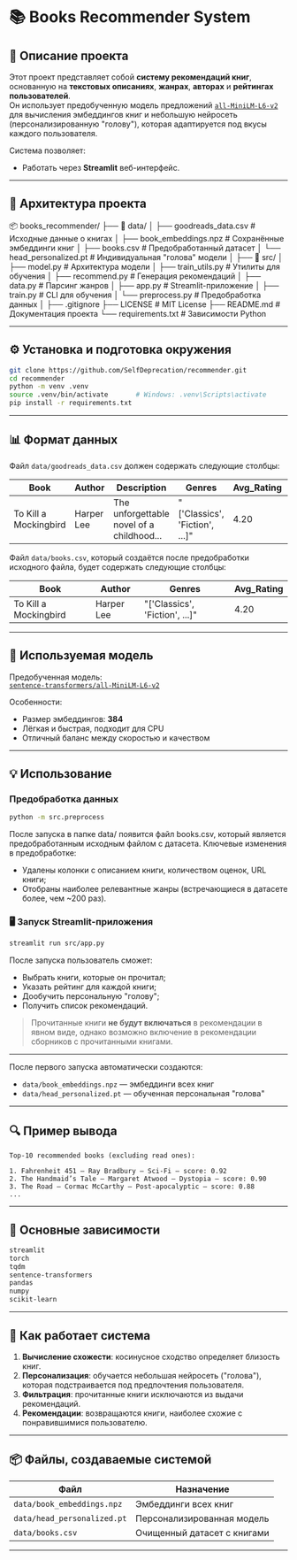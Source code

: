 # 📚 Books Recommender System

## 🚀 Описание проекта

Этот проект представляет собой **систему рекомендаций книг**, основанную на **текстовых описаниях**, **жанрах**, **авторах** и **рейтингах пользователей**.  
Он использует предобученную модель предложений [`all-MiniLM-L6-v2`](https://huggingface.co/sentence-transformers/all-MiniLM-L6-v2) для вычисления эмбеддингов книг и небольшую нейросеть (персонализированную "голову"), которая адаптируется под вкусы каждого пользователя.

Система позволяет:
- Работать через **Streamlit** веб-интерфейс.

---

## 🧠 Архитектура проекта

📦 books_recommender/
├── 📁 data/
│   ├── goodreads_data.csv          # Исходные данные о книгах
│   ├── book_embeddings.npz         # Сохранённые эмбеддинги книг
│   ├── books.csv                   # Предобработанный датасет
│   └── head_personalized.pt        # Индивидуальная "голова" модели
│
├── 📁 src/
│   ├── model.py                    # Архитектура модели
│   ├── train_utils.py              # Утилиты для обучения
│   ├── recommend.py                # Генерация рекомендаций
│   ├── data.py                     # Парсинг жанров
│   ├── app.py                      # Streamlit-приложение
│   ├── train.py                    # CLI для обучения
│   └── preprocess.py               # Предобработка данных
│
├── .gitignore
├── LICENSE                         # MIT License
├── README.md                       # Документация проекта
└── requirements.txt                # Зависимости Python

---

## ⚙️ Установка и подготовка окружения

```bash
git clone https://github.com/SelfDeprecation/recommender.git
cd recommender
python -m venv .venv
source .venv/bin/activate       # Windows: .venv\Scripts\activate
pip install -r requirements.txt
```

---

## 📊 Формат данных

Файл `data/goodreads_data.csv` должен содержать следующие столбцы:

| Book | Author | Description | Genres | Avg_Rating | Num_Ratings | URL |
|------|---------|------------|------------|----------|------|-----------|
| To Kill a Mockingbird | Harper Lee | The unforgettable novel of a childhood... | "['Classics', 'Fiction', ...]" | 4.20 | "5,691,311" | https://www.goodreads.com/book/show/2657.To_Kill_a_Mockingbird |

Файл `data/books.csv`, который создаётся после предобработки исходного файла, будет содержать следующие столбцы:

| Book | Author | Genres | Avg_Rating |
|------|---------|------------|------|
| To Kill a Mockingbird | Harper Lee | "['Classics', 'Fiction', ...]" | 4.20 |

---

## 🧩 Используемая модель

Предобученная модель:  
[`sentence-transformers/all-MiniLM-L6-v2`](https://huggingface.co/sentence-transformers/all-MiniLM-L6-v2)

Особенности:
- Размер эмбеддингов: **384**
- Лёгкая и быстрая, подходит для CPU
- Отличный баланс между скоростью и качеством

---

## 💡 Использование

### Предобработка данных

```bash
python -m src.preprocess
```

После запуска в папке data/ появится файл books.csv, который является предобработанным исходным файлом с датасета.
Ключевые изменения в предобработке:
- Удалены колонки с описанием книги, количеством оценок, URL книги;
- Отобраны наиболее релевантные жанры (встречающиеся в датасете более, чем ~200 раз).

### 🖥️ Запуск Streamlit-приложения

```bash
streamlit run src/app.py
```

После запуска пользователь сможет:
- Выбрать книги, которые он прочитал;
- Указать рейтинг для каждой книги;
- Дообучить персональную "голову";
- Получить список рекомендаций.

> Прочитанные книги **не будут включаться** в рекомендации в явном виде, однако возможно включение в рекомендации сборников с прочитанными книгами.

---

После первого запуска автоматически создаются:
- `data/book_embeddings.npz` — эмбеддинги всех книг
- `data/head_personalized.pt` — обученная персональная "голова"

---

## 🔍 Пример вывода

```
Top-10 recommended books (excluding read ones):

1. Fahrenheit 451 — Ray Bradbury — Sci-Fi — score: 0.92
2. The Handmaid’s Tale — Margaret Atwood — Dystopia — score: 0.90
3. The Road — Cormac McCarthy — Post-apocalyptic — score: 0.88
...
```

---

## 🧰 Основные зависимости

```txt
streamlit
torch
tqdm
sentence-transformers
pandas
numpy
scikit-learn
```

---

## 🧠 Как работает система

1. **Вычисление схожести**: косинусное сходство определяет близость книг.
2. **Персонализация**: обучается небольшая нейросеть ("голова"), которая подстраивается под предпочтения пользователя.
3. **Фильтрация**: прочитанные книги исключаются из выдачи рекомендаций.
4. **Рекомендации**: возвращаются книги, наиболее схожие с понравившимися пользователю.

---

## 📦 Файлы, создаваемые системой

| Файл | Назначение |
|------|-------------|
| `data/book_embeddings.npz` | Эмбеддинги всех книг |
| `data/head_personalized.pt` | Персонализированная модель |
| `data/books.csv` | Очищенный датасет с книгами |

---

